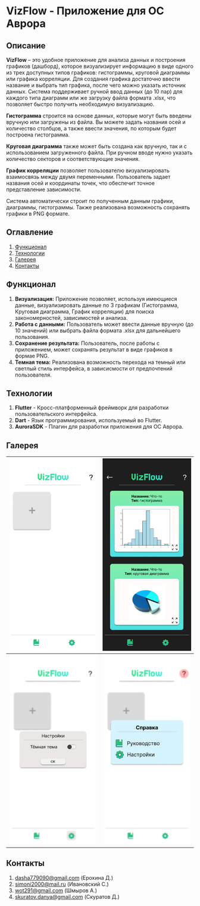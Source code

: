VizFlow - Приложение для OC Аврора
===

Описание
---

**VizFlow** – это удобное приложение для анализа данных и построения графиков (дашборд), которое визуализирует информацию в виде одного из трех доступных типов графиков: гистограммы, круговой диаграммы или графика корреляции.
Для создания графика достаточно ввести название и выбрать тип графика, после чего можно указать источник данных. Система поддерживает ручной ввод данных (до 10 пар) для каждого типа диаграмм или же загрузку файла формата .xlsx, что позволяет быстро получить необходимую визуализацию.

**Гистограмма** строится на основе данных, которые могут быть введены вручную или загружены из файла. Вы можете задать названия осей и количество столбцов, а также ввести значения, по которым будет построена гистограмма.

**Круговая диаграмма** также может быть создана как вручную, так и с использованием загруженного файла. При ручном вводе нужно указать количество секторов и соответствующие значения.

**График корреляции** позволяет пользователю визуализировать взаимосвязь между двумя переменными. Пользователь задает названия осей и координаты точек, что обеспечит точное представление зависимости.

Система автоматически строит по полученным данным графики, диаграммы, гистограммы. Также реализована возможность сохранять графики в PNG формате.

Оглавление
---

1. [Функционал](#функционал) 
2. [Технологии](#технологии)
3. [Галерея](#галерея)
4. [Контакты](#контакты)

Функционал
---

1. **Визуализация:** Приложение позволяет, используя имеющиеся данные, визуализировать данные по 3 графикам (Гистограмма, Круговая диаграмма, График корреляции) для поиска закономерностей, зависимостей и анализа.
2. **Работа с данными:** Пользователь может ввести данные вручную (до 10 значений) или выбрать файла формата .xlsx для дальнейшего пользования.
3. **Сохранение результата:** Пользователь, после работы с приложением, может сохранять результат в виде графиков в формае PNG.
4. **Темная тема:** Реализована возможность перехода на темный или светлый стиль интерфейса, в зависисмости от предпочтений пользователя.

Технологии
---

1. **Flutter** - Кросс-платформенный фреймворк для разработки пользовательского интерфейса.
2. **Dart** - Язык программирования, используемый во Flutter.
3. **AuroraSDK** - Плагин для разработки приложения для ОС Аврора.

Галерея
---

| ![1](images/Frame1.jpg) | ![2](images/Frame5d.jpg) |
|:-------------------:|:-------------------:|
| ![3](images/FrameNastr.jpg) | ![4](images/FrameSprav.jpg) |

Контакты
---
 
1. dasha779090@gmail.com (Ерохина Д.)
2. simoni2000@mail.ru (Ивановский С.)
3. wot291@gmail.com (Шмыров А.)
4. skuratov.danya@gmail.com (Скуратов Д.)
